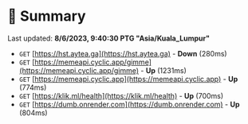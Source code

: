 # 📖 Summary
Last updated: **8/6/2023, 9:40:30 PTG "Asia/Kuala_Lumpur"**

- `GET` [https://hst.aytea.ga](https://hst.aytea.ga) - **Down** (280ms)
- `GET` [https://memeapi.cyclic.app/gimme](https://memeapi.cyclic.app/gimme) - **Up** (1231ms)
- `GET` [https://memeapi.cyclic.app](https://memeapi.cyclic.app) - **Up** (774ms)
- `GET` [https://klik.ml/health](https://klik.ml/health) - **Up** (700ms)
- `GET` [https://dumb.onrender.com](https://dumb.onrender.com) - **Up** (804ms)
